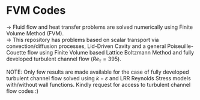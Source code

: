 # FVM Codes

-> Fluid flow and heat transfer problems are solved numerically using Finite Volume Method (FVM).  
-> This repository has problems based on scalar transport via convection/diffusion processes, Lid-Driven Cavity and a general Poiseuille-Couette flow using Finite Volume based Lattice Boltzmann Method and fully developed turbulent channel flow $\left( Re_{\tau} = 395 \right)$.  

NOTE: Only few results are made available for the case of fully developed turbulent channel flow solved using $k-\varepsilon$ and LRR Reynolds Stress models with/without wall functions. Kindly request for access to turbulent channel flow codes :)
